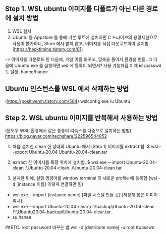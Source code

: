 ## Step 1. WSL ubuntu 이미지를 디폴트가 아닌 다른 경로에 설치 방법
1. WSL 설치
2. Ubuntu 를 Appstore 를 통해 기본 루트에 설치하면 C 드라이브의 용량제한으로 사용이 불가하니, Store 에서 받지 않고, 이미지를 직접 다운로드하여 설치함.
(https://hacktiming.tistory.com/61)

-> 이미지를 다운로드 한 다음에, 파일 이름 바꾸고, 압축을 풀어서 환경을 만듦. 
그 다음에 Ubuntu.exe 를 실행하면 wsl 에 등록이 되면서? 사용 가능해짐
이때 id /passwd 도 설정.  hanee/hanee


## Ubuntu 인스턴스를 WSL 에서 삭제하는 방법
(https://positivemh.tistory.com/584)
wslconfig.exe /u Ubuntu 


## Step 2. WSL ubuntu 이미지를 반복해서 사용하는 방법
(윈도우 WSL 환경에서 같은 종류의 리눅스를 다중으로 설치하는 방법)
https://blog.naver.com/techshare/222596544852

1. 처음 설치한 clean 한 상태의 Ubuntu 에서  (Step 1) 이미지를 extract 함. 
$ wsl --export Ubuntu-20.04 Ubuntu-20.04-clean.tar

2. extract 한 이미지를 특정 위치에 설치함. 
$ wsl.exe --import Ubuntu-20.04-clean .\Ubuntu-20.04-clean .\Ubuntu-20.04-clean.tar

3. 설치한 뒤에, 실행 명령어를 window terminal 의 새로운 profile 에 등록함
 (wsl -d [instance 이름] 이렇게 연결하면 됨)

- wsl.exe --import [instance name] [파일 시스템 만들 곳] [저장해 놓은 이미지 위치]
- wsl.exe --import Ubuntu-20.04-clearn f:\backup\Ubuntu-20.04-clean F:\Ubuntu20.04-backup\Ubuntu-20.04-clear.tar
- su hanee

##ETC.
root password 바꾸는 법
wsl -d [distribute name] -u root
#passwd

